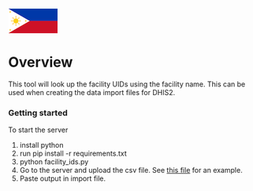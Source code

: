 ![philippines](static/ph.png?raw=true "Title")

# Overview
This tool will look up the facility UIDs using the facility name. This can be used when creating the data import files for DHIS2.

### Getting started
 To start the server

 1. install python
 2. run pip install -r requirements.txt
 3. python facility_ids.py
 4. Go to the server and upload the csv file. See [this file](example.csv) for an example.
 5. Paste output in import file.


 
